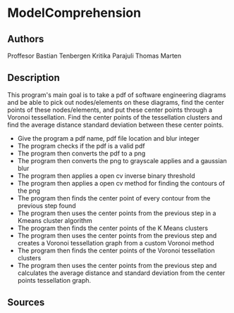 # ModelComprehension

## Authors
Proffesor Bastian Tenbergen
Kritika Parajuli
Thomas Marten

## Description

This program's main goal is to take a pdf of software engineering diagrams and be able to pick out nodes/elements on these diagrams, find the center points of these nodes/elements, and put these center points through a Voronoi tessellation. Find the center points of the tessellation clusters and find the average distance standard deviation between these center points. 

* Give the program a pdf name, pdf file location and blur integer
* The program checks if the pdf is a valid pdf
* The program then converts the pdf to a png
* The program then converts the png to grayscale applies and a gaussian blur
* The program then applies a open cv inverse binary threshold
* The program then applies a open cv method for finding the contours of the png
* The program then finds the center point of every contour from the previous step found
* The program then uses the center points from the previous step in a Kmeans cluster algorithm
* The program then finds the center points of the K Means clusters
* The program then uses the center points from the previous step and creates a Voronoi tessellation graph from a custom Voronoi method
* The program then finds the center points of the Voronoi tessellation clusters
* The program then uses the center points from the previous step and calculates the average distance and standard deviation from the center points tessellation graph.

## Sources

